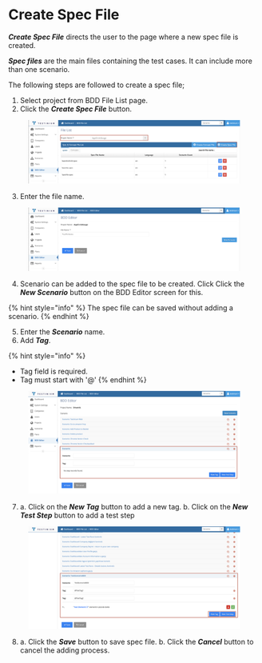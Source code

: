 # Create Spec File

_**Create Spec File**_ directs the user to the page where a new spec file is created.

_**Spec files**_ are the main files containing the test cases. It can include more than one scenario.

The following steps are followed to create a spec file;

1. Select project from BDD File List page.
2. Click the _**Create Spec File**_ button.

<figure><img src="../.gitbook/assets/Screenshot 2025-03-07 at 21.14.08.png" alt=""><figcaption></figcaption></figure>

3. Enter the file name.

<figure><img src="../.gitbook/assets/Screenshot 2025-03-07 at 21.11.55.png" alt=""><figcaption></figcaption></figure>

4. Scenario can be added to the spec file to be created.                                                          Click Click the _**New Scenario**_ button on the BDD Editor screen for this.

{% hint style="info" %}
The spec file can be saved without adding a scenario.
{% endhint %}

5. Enter the _**Scenario**_ name.
6. Add _**Tag**_.

{% hint style="info" %}
* Tag field is required.
* Tag must start with '@'
{% endhint %}

<figure><img src="../.gitbook/assets/Screenshot 2025-03-10 at 17.01.39.png" alt=""><figcaption></figcaption></figure>

7. a. Click on the _**New Tag**_ button to add a new tag.                                                                         b. Click on the _**New Test Step**_ button to add a test step

<figure><img src="../.gitbook/assets/Screenshot 2025-03-10 at 16.41.03.png" alt=""><figcaption></figcaption></figure>

8. a. Click the _**Save**_ button to save spec file.                                                                                        b. Click the _**Cancel**_ button to cancel the adding process.

